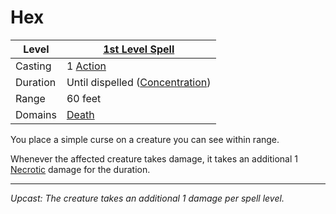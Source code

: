 # Hex

| Level    | [1st Level Spell](1st%20Level%20Spells.md)                            |
| -------- | --------------------------------------------------------------------- |
| Casting  | 1 [Action](../../../../Game%20Procedures/Core%20Procedures/Action.md) |
| Duration | Until dispelled ([Concentration](../../Concentration.md))             |
| Range    | 60 feet                                                               |
| Domains  | [Death](../../Spell%20Domains/Death.md)                               |

You place a simple curse on a creature you can see within range.

Whenever the affected creature takes damage, it takes an additional 1 [Necrotic](../../../../Game%20Procedures/Combat/Damage%20Types/Necrotic.md) damage for the duration.

---
*Upcast: The creature takes an additional 1 damage per spell level.*
